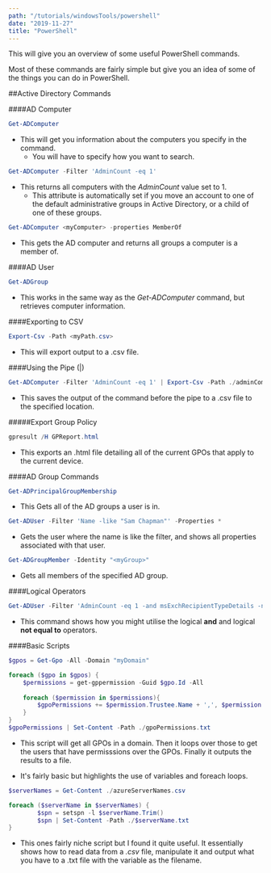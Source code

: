 ```yaml
---
path: "/tutorials/windowsTools/powershell"
date: "2019-11-27"
title: "PowerShell"
---
```


This will give you an overview of some useful PowerShell commands.

Most of these commands are fairly simple but give you an idea of some of the things you can do in PowerShell.

##Active Directory Commands

####AD Computer
```powershell
Get-ADComputer 
```
* This will get you information about the computers you specify in the command.
    * You will have to specify how you want to search.

```powershell
Get-ADComputer -Filter 'AdminCount -eq 1'
```
* This returns all computers with the *AdminCount* value set to 1.
    * This attribute is automatically set if you move an account to one of the default administrative groups in Active Directory, or a child of one of these groups.

```powershell
Get-ADComputer <myComputer> -properties MemberOf 
```
* This gets the AD computer and returns all groups a computer is a member of.

####AD User
```powershell
Get-ADGroup
```
* This works in the same way as the *Get-ADComputer* command, but retrieves computer information.

####Exporting to CSV
```powershell
Export-Csv -Path <myPath.csv>
```
* This will export output to a .csv file.

####Using the Pipe (|)
```powershell
Get-ADComputer -Filter 'AdminCount -eq 1' | Export-Csv -Path ./adminComputers.csv
```
* This saves the output of the command before the pipe to a .csv file to the specified location.

#####Export Group Policy
```powershell
gpresult /H GPReport.html
```
* This exports an .html file detailing all of the current GPOs that apply to the current device.

####AD Group Commands
```powershell
Get-ADPrincipalGroupMembership
```
* This Gets all of the AD groups a user is in.

```powershell
Get-ADUser -Filter 'Name -like "Sam Chapman"' -Properties *  
```
* Gets the user where the name is like the filter, and shows all properties associated with that user.

```powershell
Get-ADGroupMember -Identity "<myGroup>" 
```
* Gets all members of the specified AD group.

####Logical Operators
```powershell
Get-ADUser -Filter 'AdminCount -eq 1 -and msExchRecipientTypeDetails -ne 0' -properties msExchRecipientTypeDetails 
```
* This command shows how you might utilise the logical **and** and logical **not equal to** operators.

####Basic Scripts
```powershell
$gpos = Get-Gpo -All -Domain "myDomain"

foreach ($gpo in $gpos) {
	$permissions = get-gppermission -Guid $gpo.Id -All
	
	foreach ($permission in $permissions){
		$gpoPermissions += $permission.Trustee.Name + ',', $permission.Permission + ',', $gpo.id + ',', $gpo.DisplayName + "`r`n"
	}
}
$gpoPermissions | Set-Content -Path ./gpoPermissions.txt
```
* This script will get all GPOs in a domain. Then it loops over those to get the users that have permisssions over the GPOs. Finally it outputs the results to a file.

* It's fairly basic but highlights the use of variables and foreach loops.

```powershell
$serverNames = Get-Content ./azureServerNames.csv

foreach ($serverName in $serverNames) {
		$spn = setspn -l $serverName.Trim()
		$spn | Set-Content -Path ./$serverName.txt
}
```

* This ones fairly niche script but I found it quite useful. It essentially shows how to read data from a *.csv* file, manipulate it and output what you have to a .txt file with the variable as the filename.
